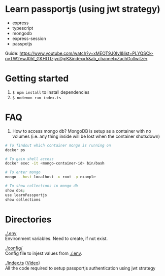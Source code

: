 # Learn passportjs (using jwt strategy)

- express
- typescript
- mongodb
- express-session
- passpotjs

Guide: https://www.youtube.com/watch?v=xMEOT9J0IvI&list=PLYQSCk-qyTW2ewJ05f_GKHtTIzjynDgjK&index=5&ab_channel=ZachGollwitzer

# Getting started
1. `$ npm install` to install dependencies
2. `$ nodemon run index.ts`

# FAQ
1. How to access mongo db?
MongoDB is setup as a container with no volumes (i.e. any thing inside will be lost when the container shutsdown)
```bash
# To findout which container mongo is running on
docker ps

# To gain shell access
docker exec -it <mongo-container-id> bin/bash

# To enter mongo
mongo --host localhost -u root -p example

# To show collections in mongo db
show dbs;
use learnPassportjs
show collections

```

# Directories
[./.env](.env)
<br/>
Environment variables. Need to create, if not exist.

[./config/](./config/)
<br/>
Config file to injest values from [./.env](.env).

[./index.ts](./index.ts) ([Video](https://www.youtube.com/watch?v=xMEOT9J0IvI&list=PLYQSCk-qyTW2ewJ05f_GKHtTIzjynDgjK&index=6&ab_channel=ZachGollwitzer ))
<br/>
All the code required to setup passportjs authentication using jwt strategy
